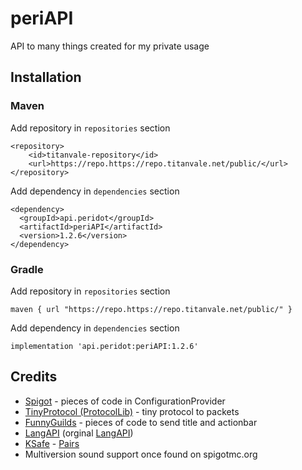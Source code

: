 # periAPI
API to many things created for my private usage


## Installation
### Maven
Add repository in `repositories` section
```
<repository>
    <id>titanvale-repository</id>
    <url>https://repo.https://repo.titanvale.net/public/</url>
</repository>
```
Add dependency in `dependencies` section
```
<dependency>
  <groupId>api.peridot</groupId>
  <artifactId>periAPI</artifactId>
  <version>1.2.6</version>
</dependency>
```
### Gradle
Add repository in `repositories` section
```
maven { url "https://repo.https://repo.titanvale.net/public/" }
```
Add dependency in `dependencies` section
```
implementation 'api.peridot:periAPI:1.2.6'
```

## Credits
  * [Spigot](https://www.spigotmc.org/) - pieces of code in ConfigurationProvider
  * [TinyProtocol (ProtocolLib)](https://github.com/aadnk/ProtocolLib/tree/master/modules/TinyProtocol/src/main/java/com/comphenix/tinyprotocol) - tiny protocol to packets
  * [FunnyGuilds](https://github.com/FunnyGuilds/FunnyGuilds) - pieces of code to send title and actionbar
  * [LangAPI](https://github.com/P3ridot/LangAPI) (orginal [LangAPI](https://github.com/VeryLongNicknameSuchWow/LangAPI))
  * [KSafe](https://github.com/Kamilkime/KSafe) - [Pairs](https://github.com/Kamilkime/KSafe/blob/master/src/main/java/kamilki/me/ksafe/util/Pair.java) 
  * Multiversion sound support once found on spigotmc.org
